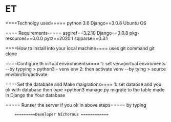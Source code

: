 # ET
 ====Technolgy used===== 
   python 3.6
   Django==3.0.8
   Ubuntu OS
 
 
 ==== Requirements-====
  asgiref==3.2.10
  Django==3.0.8
  pkg-resources==0.0.0
  pytz==2020.1
  sqlparse==0.3.1
  
  ====How to install  into your local machine====
    uses git command
      git clone <url>
      
  ====Configure th virtual environments====
    1: set venv(virtual enviroments
       --by typying
        > python3 - venv env
    2: then activate venv
         --by tying
        > source env/bin/bin/activate
          
  ====Set the database and Make maigrations====
      1: set databse and you ok with database then type
        >python3 manage.py migrate
         to the table made in Django the Your database
         
  ===== Runser the server if you ok in above steps=====
        by typing 
        
        
        
     
        
        
        =========Developer Nichoraus ============ 
      
          
          
   
   
    
